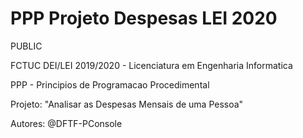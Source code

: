 # PPP Projeto Despesas LEI 2020

PUBLIC

FCTUC DEI/LEI 2019/2020 - Licenciatura em Engenharia Informatica

PPP - Principios de Programacao Procedimental

Projeto: "Analisar as Despesas Mensais de uma Pessoa"


Autores: @DFTF-PConsole
